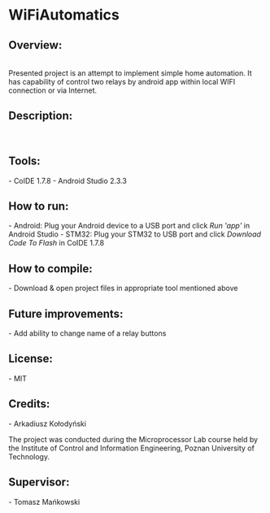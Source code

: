 # WiFiAutomatics

<h2>Overview:</h2><br>
Presented project is an attempt to implement simple home automation.
It has capability of control two relays by android app within local WIFI connection or via Internet.

<h2>Description:</h2><br>


<h2>Tools:</h2>
- CoIDE 1.7.8
- Android Studio 2.3.3

<h2>How to run:</h2>
- Android: Plug your Android device to a USB port and click <i>Run 'app'</i> in Android Studio
- STM32: Plug your STM32 to USB port and click <i>Download Code To Flash</i> in CoIDE 1.7.8

<h2>How to compile:</h2> 
- Download & open project files in appropriate tool mentioned above

<h2>Future improvements:</h2>
- Add ability to change name of a relay buttons

<h2>License:</h2>
- MIT

<h2>Credits:</h2>
- Arkadiusz Kołodyński

The project was conducted during the Microprocessor Lab course held by the Institute of Control and Information Engineering, Poznan University of Technology.

<h2>Supervisor:</h2>
- Tomasz Mańkowski
